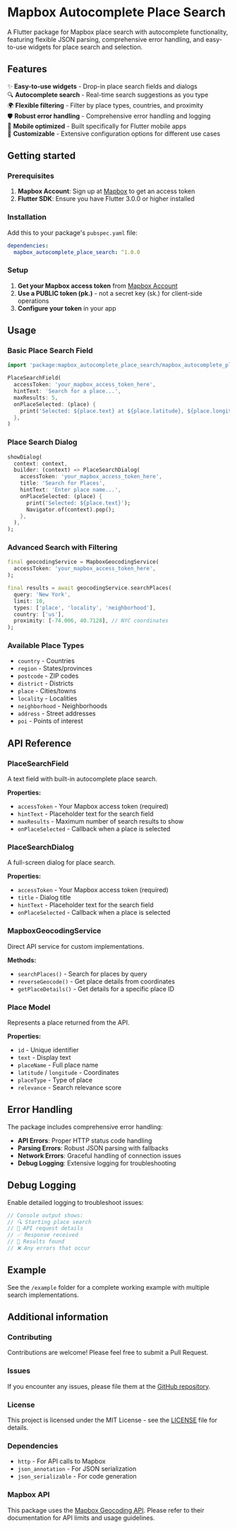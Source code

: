 # Mapbox Autocomplete Place Search

A Flutter package for Mapbox place search with autocomplete functionality, featuring flexible JSON parsing, comprehensive error handling, and easy-to-use widgets for place search and selection.

## Features

✨ **Easy-to-use widgets** - Drop-in place search fields and dialogs  
🔍 **Autocomplete search** - Real-time search suggestions as you type  
🌍 **Flexible filtering** - Filter by place types, countries, and proximity  
🛡️ **Robust error handling** - Comprehensive error handling and logging  
📱 **Mobile optimized** - Built specifically for Flutter mobile apps  
🔧 **Customizable** - Extensive configuration options for different use cases  

## Getting started

### Prerequisites

1. **Mapbox Account**: Sign up at [Mapbox](https://account.mapbox.com/) to get an access token
2. **Flutter SDK**: Ensure you have Flutter 3.0.0 or higher installed

### Installation

Add this to your package's `pubspec.yaml` file:

```yaml
dependencies:
  mapbox_autocomplete_place_search: ^1.0.0
```

### Setup

1. **Get your Mapbox access token** from [Mapbox Account](https://account.mapbox.com/access-tokens/)
2. **Use a PUBLIC token (pk.)** - not a secret key (sk.) for client-side operations
3. **Configure your token** in your app

## Usage

### Basic Place Search Field

```dart
import 'package:mapbox_autocomplete_place_search/mapbox_autocomplete_place_search.dart';

PlaceSearchField(
  accessToken: 'your_mapbox_access_token_here',
  hintText: 'Search for a place...',
  maxResults: 5,
  onPlaceSelected: (place) {
    print('Selected: ${place.text} at ${place.latitude}, ${place.longitude}');
  },
)
```

### Place Search Dialog

```dart
showDialog(
  context: context,
  builder: (context) => PlaceSearchDialog(
    accessToken: 'your_mapbox_access_token_here',
    title: 'Search for Places',
    hintText: 'Enter place name...',
    onPlaceSelected: (place) {
      print('Selected: ${place.text}');
      Navigator.of(context).pop();
    },
  ),
);
```

### Advanced Search with Filtering

```dart
final geocodingService = MapboxGeocodingService(
  accessToken: 'your_mapbox_access_token_here',
);

final results = await geocodingService.searchPlaces(
  query: 'New York',
  limit: 10,
  types: ['place', 'locality', 'neighborhood'],
  country: ['us'],
  proximity: [-74.006, 40.7128], // NYC coordinates
);
```

### Available Place Types

- `country` - Countries
- `region` - States/provinces  
- `postcode` - ZIP codes
- `district` - Districts
- `place` - Cities/towns
- `locality` - Localities
- `neighborhood` - Neighborhoods
- `address` - Street addresses
- `poi` - Points of interest

## API Reference

### PlaceSearchField

A text field with built-in autocomplete place search.

**Properties:**
- `accessToken` - Your Mapbox access token (required)
- `hintText` - Placeholder text for the search field
- `maxResults` - Maximum number of search results to show
- `onPlaceSelected` - Callback when a place is selected

### PlaceSearchDialog

A full-screen dialog for place search.

**Properties:**
- `accessToken` - Your Mapbox access token (required)
- `title` - Dialog title
- `hintText` - Placeholder text for the search field
- `onPlaceSelected` - Callback when a place is selected

### MapboxGeocodingService

Direct API service for custom implementations.

**Methods:**
- `searchPlaces()` - Search for places by query
- `reverseGeocode()` - Get place details from coordinates
- `getPlaceDetails()` - Get details for a specific place ID

### Place Model

Represents a place returned from the API.

**Properties:**
- `id` - Unique identifier
- `text` - Display text
- `placeName` - Full place name
- `latitude` / `longitude` - Coordinates
- `placeType` - Type of place
- `relevance` - Search relevance score

## Error Handling

The package includes comprehensive error handling:

- **API Errors**: Proper HTTP status code handling
- **Parsing Errors**: Robust JSON parsing with fallbacks
- **Network Errors**: Graceful handling of connection issues
- **Debug Logging**: Extensive logging for troubleshooting

## Debug Logging

Enable detailed logging to troubleshoot issues:

```dart
// Console output shows:
// 🔍 Starting place search
// 📡 API request details
// ✅ Response received
// 📍 Results found
// ❌ Any errors that occur
```

## Example

See the `/example` folder for a complete working example with multiple search implementations.

## Additional information

### Contributing

Contributions are welcome! Please feel free to submit a Pull Request.

### Issues

If you encounter any issues, please file them at the [GitHub repository](https://github.com/yourusername/mapbox_autocomplete_place_search/issues).

### License

This project is licensed under the MIT License - see the [LICENSE](LICENSE) file for details.

### Dependencies

- `http` - For API calls to Mapbox
- `json_annotation` - For JSON serialization
- `json_serializable` - For code generation

### Mapbox API

This package uses the [Mapbox Geocoding API](https://docs.mapbox.com/api/search/geocoding/). Please refer to their documentation for API limits and usage guidelines.
